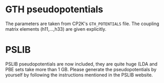 # GTH pseudopotentials

The parameters are taken from CP2K's `GTH_POTENTIALS` file.
The coupling matrix elements (h11,...,h33) are given explicitly.

# PSLIB
PSLIB pseudopotentials are now included, they are quite huge (LDA and PBE
sets take more than 1 GB.
Please generate the pseudopotentials by yourself by following the
instructions mentioned in the PSLIB website.

